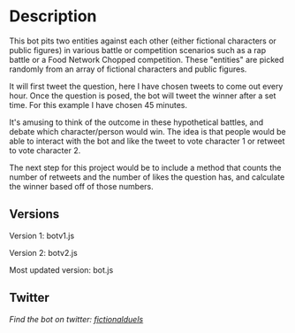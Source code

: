 # Description

This bot pits two entities against each other (either fictional characters or public figures) in various battle or competition scenarios such as a rap battle or a Food Network Chopped competition. These "entities" are picked randomly from an array of fictional characters and public figures.

It will first tweet the question, here I have chosen tweets to come out every hour. Once the question is posed, the bot will tweet the winner after a set time. For this example I have chosen 45 minutes.

It's amusing to think of the outcome in these hypothetical battles, and debate which character/person would win. The idea is that people would be able to interact with the bot and like the tweet to vote character 1 or retweet to vote character 2.

The next step for this project would be to include a method that counts the number of retweets and the number of likes the question has, and calculate the winner based off of those numbers.

## Versions
Version 1: botv1.js

Version 2: botv2.js

Most updated version: bot.js

## Twitter

_Find the bot on twitter: [fictionalduels](https://twitter.com/fictionalduels)_